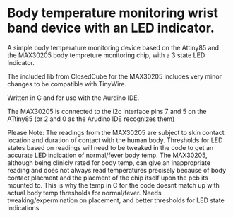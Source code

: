 # Body temperature monitoring wrist band device with an LED indicator.
A simple body temperature monitoring device based on the Attiny85 and the MAX30205 body tempreture monitoring chip, with a 3 state LED Indicator.

The included lib from ClosedCube for the MAX30205 includes very minor changes to be compatible with TinyWire.

Written in C and for use with the Aurdino IDE.

The MAX30205 is connected to the i2c interface pins 7 and 5 on the ATtiny85 (or 2 and 0 as the Arudino IDE recognizes them)

Please Note:
The readings from the MAX30205 are subject to skin contact location and duration of contact with the human body. Thresholds for LED states based on readings will need to be tweaked in the code to get an accurate LED indication of normal/fever body temp. The MAX30205, although being clinicly rated for body temp, can give an inappropriate reading and does not always read temperatures precisely because of body contact placment and the placment of the chip itself upon the pcb its mounted to. This is why the temp in C for the code doesnt match up with actual body temp thresholds for normal/fever. Needs tweaking/expermination on placement, and better thresholds for LED state indications.
